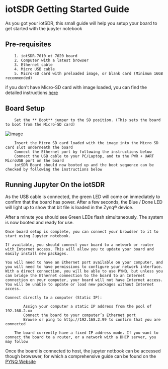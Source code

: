 # iotSDR Getting Started Guide

As you got your iotSDR, this small guide will help you setup your board to get started with the jupyter notebook

## Pre-requisites

        1. iotSDR-7010 ot 7020 board
        2. Computer with a latest browser
        3. Ethernet cable
        4. Micro USB cable
        5. Micro-SD card with preloaded image, or blank card (Minimum 16GB recommended)
if you don't have Micro-SD card with image loaded, you can find the detailed instructions [here](https://github.com/embedinn/iotSDR/blob/master/iotSDR_uSD_Card.md)

## Board Setup

 

        Set the ** Boot** jumper to the SD position. (This sets the board to boot from the Micro-SD card)

![image](https://user-images.githubusercontent.com/11763512/112713740-7d4a7f80-8ef8-11eb-90dc-c012d78781d4.png)

        Insert the Micro SD card loaded with the image into the Micro SD card slot underneath the board
        Connect the Ethernet port by following the instructions below
        Connect the USB cable to your PC/Laptop, and to the PWR + UART MicroUSB port on the board
        iotSDR Board should now booted up and the boot sequence can be checked by following the instructions below

## Running Jupyter On the iotSDR

As the USB cable is connected, the green LED will come on immediately to confirm that the board has power. After a few seconds, the Blue / Done LED will light up to show that bit file is loaded in the Zynq® device.

After a minute you should see Green LEDs flash simultaneously. The system is now booted and ready for use.

    Once board setup is complete, you can connect your browdser to it to start using Jupyter notebook.

    If available, you should connect your board to a network or router with Internet access. This will allow you to update your board and easily install new packages.

    You will need to have an Ethernet port available on your computer, and you will need to have permissions to configure your network interface. With a direct connection, you will be able to use PYNQ, but unless you can bridge the Ethernet connection to the board to an Internet connection on your computer, your board will not have Internet access. You will be unable to update or load new packages without Internet access.

    Connect directly to a computer (Static IP):

            Assign your computer a static IP address from the pool of 192.168.2.xx
            Connect the board to your computer’s Ethernet port 
            Browse or ping to http://192.168.2.99 to confirm that you are connected

        The board currently have a fixed IP address mode. If you want to connect the board to a router, or a network with a DHCP server, you may follow 

Once the board is connected to host, the jupyter notbook can be accessed though browswer, for which a comprehensive guide can be found on the [PYNQ Website](https://pynq.readthedocs.io/en/v2.3/jupyter_notebooks.html)
